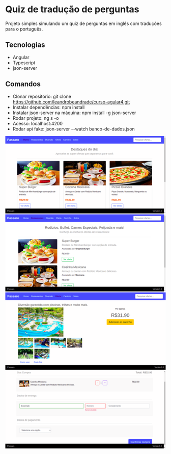 # Quiz de tradução de perguntas

Projeto simples simulando um quiz de perguntas em inglês com traduções para o português.

## Tecnologias

- Angular
- Typescript
- json-server

## Comandos

- Clonar repositório: git clone https://github.com/leandrobeandrade/curso-agular4.git
- Instalar dependências: npm install
- Instalar json-server na máquina: npm install -g json-server
- Rodar projeto: ng s -o
- Acesso: localhost:4200
- Rodar api fake: json-server --watch banco-de-dados.json

![](https://github.com/leandrobeandrade/curso-angular4/blob/master/projeto2/home.png)
![](https://github.com/leandrobeandrade/curso-angular4/blob/master/projeto2/ofertas.png)
![](https://github.com/leandrobeandrade/curso-angular4/blob/master/projeto2/detalhes.png)
![](https://github.com/leandrobeandrade/curso-angular4/blob/master/projeto2/carrinho.png)